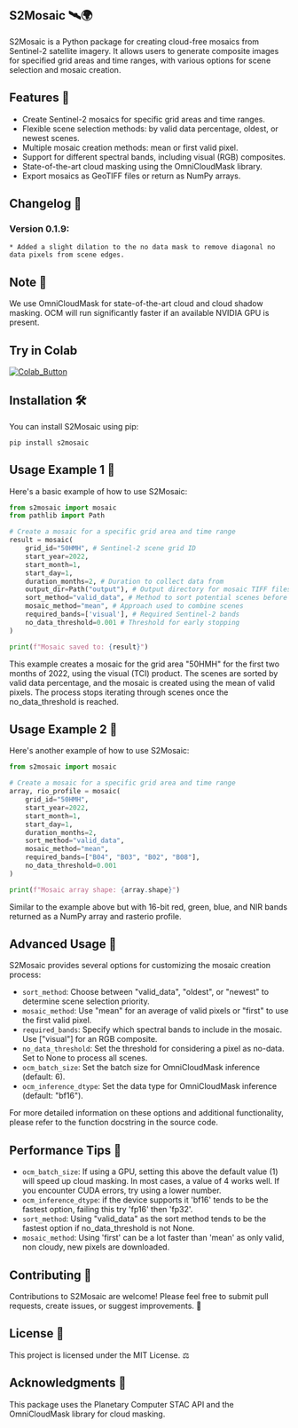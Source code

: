 ## S2Mosaic 🛰️🌍

S2Mosaic is a Python package for creating cloud-free mosaics from Sentinel-2 satellite imagery. It allows users to generate composite images for specified grid areas and time ranges, with various options for scene selection and mosaic creation.

## Features 🌟

- Create Sentinel-2 mosaics for specific grid areas and time ranges.
- Flexible scene selection methods: by valid data percentage, oldest, or newest scenes.
- Multiple mosaic creation methods: mean or first valid pixel.
- Support for different spectral bands, including visual (RGB) composites.
- State-of-the-art cloud masking using the OmniCloudMask library.
- Export mosaics as GeoTIFF files or return as NumPy arrays.

## Changelog 📝
### Version 0.1.9:
    * Added a slight dilation to the no data mask to remove diagonal no data pixels from scene edges.


## Note 📝

We use OmniCloudMask for state-of-the-art cloud and cloud shadow masking. OCM will run significantly faster if an available NVIDIA GPU is present.

## Try in Colab

[![Colab_Button]][Link]

[Link]: https://colab.research.google.com/drive/1-vdAAnpzp_VCotTV07cbSC9iQFiD7DcH?usp=sharing 'Try S2Mosaic In Colab'

[Colab_Button]: https://img.shields.io/badge/Try%20in%20Colab-grey?style=for-the-badge&logo=google-colab



## Installation 🛠️

You can install S2Mosaic using pip:
```
pip install s2mosaic
```

## Usage Example 1 🚀

Here's a basic example of how to use S2Mosaic:

```python
from s2mosaic import mosaic
from pathlib import Path

# Create a mosaic for a specific grid area and time range
result = mosaic(
    grid_id="50HMH", # Sentinel-2 scene grid ID
    start_year=2022,
    start_month=1,
    start_day=1,
    duration_months=2, # Duration to collect data from
    output_dir=Path("output"), # Output directory for mosaic TIFF files
    sort_method="valid_data", # Method to sort potential scenes before download
    mosaic_method="mean", # Approach used to combine scenes
    required_bands=['visual'], # Required Sentinel-2 bands
    no_data_threshold=0.001 # Threshold for early stopping
)

print(f"Mosaic saved to: {result}")
```

This example creates a mosaic for the grid area "50HMH" for the first two months of 2022, using the visual (TCI) product. The scenes are sorted by valid data percentage, and the mosaic is created using the mean of valid pixels. The process stops iterating through scenes once the no_data_threshold is reached.

## Usage Example 2 🔬

Here's another example of how to use S2Mosaic:

```python
from s2mosaic import mosaic

# Create a mosaic for a specific grid area and time range
array, rio_profile = mosaic(
    grid_id="50HMH",
    start_year=2022,
    start_month=1,
    start_day=1,
    duration_months=2,
    sort_method="valid_data",
    mosaic_method="mean",
    required_bands=["B04", "B03", "B02", "B08"],
    no_data_threshold=0.001
)

print(f"Mosaic array shape: {array.shape}")
```

Similar to the example above but with 16-bit red, green, blue, and NIR bands returned as a NumPy array and rasterio profile.

## Advanced Usage 🧠

S2Mosaic provides several options for customizing the mosaic creation process:

- `sort_method`: Choose between "valid_data", "oldest", or "newest" to determine scene selection priority.
- `mosaic_method`: Use "mean" for an average of valid pixels or "first" to use the first valid pixel.
- `required_bands`: Specify which spectral bands to include in the mosaic. Use ["visual"] for an RGB composite.
- `no_data_threshold`: Set the threshold for considering a pixel as no-data. Set to None to process all scenes.
- `ocm_batch_size`: Set the batch size for OmniCloudMask inference (default: 6).
- `ocm_inference_dtype`: Set the data type for OmniCloudMask inference (default: "bf16").

For more detailed information on these options and additional functionality, please refer to the function docstring in the source code.

## Performance Tips 🚀
- `ocm_batch_size`: If using a GPU, setting this above the default value (1) will speed up cloud masking. In most cases, a value of 4 works well. If you encounter CUDA errors, try using a lower number.
- `ocm_inference_dtype`: if the device supports it 'bf16' tends to be the fastest option, failing this try 'fp16' then 'fp32'.
- `sort_method`: Using "valid_data" as the sort method tends to be the fastest option if no_data_threshold is not None.
- `mosaic_method`: Using 'first' can be a lot faster than 'mean' as only valid, non cloudy, new pixels are downloaded.

## Contributing 🤝

Contributions to S2Mosaic are welcome! Please feel free to submit pull requests, create issues, or suggest improvements. 🙌

## License 📄

This project is licensed under the MIT License. ⚖️

## Acknowledgments 🙏

This package uses the Planetary Computer STAC API and the OmniCloudMask library for cloud masking.
